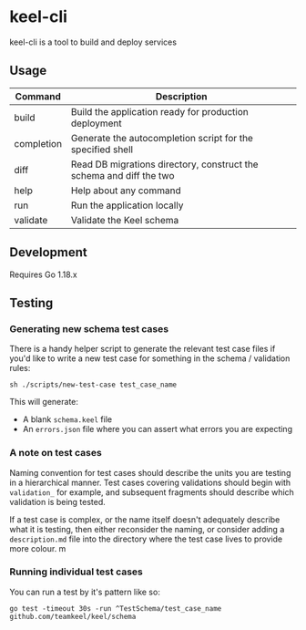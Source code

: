 # keel-cli

keel-cli is a tool to build and deploy services

## Usage

| Command           | Description                                                                                       |
|-------------------|---------------------------------------------------------------------------------------------------|
|  build            | Build the application ready for production deployment                                             |
|  completion       | Generate the autocompletion script for the specified shell                                        |
|  diff             | Read DB migrations directory, construct the schema and diff the two                               |
|  help             | Help about any command                                                                            |
|  run              | Run the application locally                                                                       |
|  validate         | Validate the Keel schema                                                                          |


## Development

Requires Go 1.18.x

## Testing

### Generating new schema test cases

There is a handy helper script to generate the relevant test case files if you'd like to write a new test case for something in the schema / validation rules:

```
sh ./scripts/new-test-case test_case_name
```

This will generate:

- A blank `schema.keel` file
- An `errors.json` file where you can assert what errors you are expecting

### A note on test cases

Naming convention for test cases should describe the units you are testing in a hierarchical manner. Test cases covering validations should begin with `validation_` for example, and subsequent fragments should describe which validation is being tested. 

If a test case is complex, or the name itself doesn't adequately describe what it is testing, then either reconsider the naming, or consider adding a `description.md` file into the directory where the test case lives to provide more colour.
m

### Running individual test cases

You can run a test by it's pattern like so:

```
go test -timeout 30s -run ^TestSchema/test_case_name github.com/teamkeel/keel/schema
```